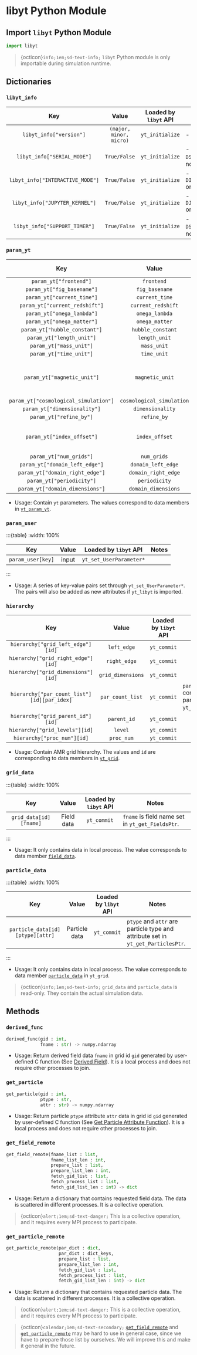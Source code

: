 # libyt Python Module

## Import `libyt` Python Module

```python
import libyt
```

> {octicon}`info;1em;sd-text-info;` `libyt` Python module is only importable during simulation runtime.

## Dictionaries

### `libyt_info`

|               Key                |          Value          | Loaded by `libyt` API | Notes                                       |
|:--------------------------------:|:-----------------------:|:---------------------:|---------------------------------------------|
|     `libyt_info["version"]`      | `(major, minor, micro)` |    `yt_initialize`    | - `libyt` version.                          |
|   `libyt_info["SERIAL_MODE"]`    |      `True/False`       |    `yt_initialize`    | - Compile with `-DSERIAL_MODE` or not       |
| `libyt_info["INTERACTIVE_MODE"]` |      `True/False`       |    `yt_initialize`    | - Compile with `-DINTERACTIVE_MODE` or not  |
|  `libyt_info["JUPYTER_KERNEL"]`  |      `True/False`       |    `yt_initialize`    | - Compile with `-DJUPYTER_KERNELF` or not   |
|  `libyt_info["SUPPORT_TIMER"]`   |      `True/False`       |    `yt_initialize`    | - Compile with `-DSUPPORT_TIMER` or not     |

### `param_yt`

|                  Key                  |           Value           | Loaded by `libyt` API | Notes                                |
|:-------------------------------------:|:-------------------------:|:---------------------:|--------------------------------------|
|        `param_yt["frontend"]`         |        `frontend`         |  `yt_set_Parameters`  |                                      |
|      `param_yt["fig_basename"]`       |      `fig_basename`       |  `yt_set_Parameters`  |                                      |
|      `param_yt["current_time"]`       |      `current_time`       |  `yt_set_Parameters`  |                                      |
|    `param_yt["current_redshift"]`     |    `current_redshift`     |  `yt_set_Parameters`  |                                      |
|      `param_yt["omega_lambda"]`       |      `omega_lambda`       |  `yt_set_Parameters`  |                                      |
|      `param_yt["omega_matter"]`       |      `omega_matter`       |  `yt_set_Parameters`  |                                      |
|     `param_yt["hubble_constant"]`     |     `hubble_constant`     |  `yt_set_Parameters`  |                                      |
|       `param_yt["length_unit"]`       |       `length_unit`       |  `yt_set_Parameters`  |                                      |
|        `param_yt["mass_unit"]`        |        `mass_unit`        |  `yt_set_Parameters`  |                                      |
|        `param_yt["time_unit"]`        |        `time_unit`        |  `yt_set_Parameters`  |                                      |
|      `param_yt["magnetic_unit"]`      |      `magnetic_unit`      |  `yt_set_Parameters`  | - Will be set to 1, if it's not set. |
| `param_yt["cosmological_simulation"]` | `cosmological_simulation` |  `yt_set_Parameters`  |                                      |
|     `param_yt["dimensionality"]`      |     `dimensionality`      |  `yt_set_Parameters`  |                                      |
|        `param_yt["refine_by"]`        |        `refine_by`        |  `yt_set_Parameters`  |                                      |
|      `param_yt["index_offset"]`       |      `index_offset`       | `yt_set_Parameters`   | - Default value is 0.                |
|        `param_yt["num_grids"]`        |        `num_grids`        |  `yt_set_Parameters`  |                                      |
|    `param_yt["domain_left_edge"]`     |    `domain_left_edge`     |  `yt_set_Parameters`  |                                      |
|    `param_yt["domain_right_edge"]`    |    `domain_right_edge`    |  `yt_set_Parameters`  |                                      |
|       `param_yt["periodicity"]`       |       `periodicity`       |  `yt_set_Parameters`  |                                      |
|    `param_yt["domain_dimensions"]`    |    `domain_dimensions`    |  `yt_set_Parameters`  |                                      |


- Usage: Contain `yt` parameters. The values correspond to data members in  [`yt_param_yt`](../libyt-api/yt_set_parameters.md#yt_param_yt).

### `param_user`

:::{table}
:width: 100%

|        Key        | Value |           Loaded by `libyt` API            | Notes  |
|:-----------------:|:-----:|:------------------------------------------:|--------|
| `param_user[key]` | input |          `yt_set_UserParameter*`           |        |
:::

- Usage: A series of key-value pairs set through `yt_set_UserParameter*`. The pairs will also be added as new attributes if `yt_libyt` is imported.

### `hierarchy`

|                     Key                     |      Value        | Loaded by `libyt` API  | Notes                                                                    |
|:-------------------------------------------:|:-----------------:|:----------------------:|--------------------------------------------------------------------------|
|      `hierarchy["grid_left_edge"][id]`      |    `left_edge`    |      `yt_commit`       |                                                                          |
|     `hierarchy["grid_right_edge"][id]`      |   `right_edge`    |      `yt_commit`       |                                                                          |
|     `hierarchy["grid_dimensions"][id]`      | `grid_dimensions` |      `yt_commit`       |                                                                          |
| `hierarchy["par_count_list"][id][par_idex]` | `par_count_list`  |      `yt_commit`       | `par_index` corresponds to particle type order in `yt_get_ParticlesPtr`. |
|      `hierarchy["grid_parent_id"][id]`      |    `parent_id`    |      `yt_commit`       |                                                                          |
|       `hierarchy["grid_levels"][id]`        |      `level`      |      `yt_commit`       |                                                                          |
|         `hierarchy["proc_num"][id]`         |    `proc_num`     |      `yt_commit`       |                                                                          |

- Usage: Contain AMR grid hierarchy. The values and `id` are corresponding to data members in [`yt_grid`](../libyt-api/yt_get_gridsptr.md#yt_grid).

### `grid_data`

:::{table}
:width: 100%

|          Key           |   Value    | Loaded by `libyt` API  | Notes                                            |
|:----------------------:|:----------:|:----------------------:|--------------------------------------------------|
| `grid_data[id][fname]` | Field data |      `yt_commit`       | `fname` is field name set in `yt_get_FieldsPtr`. |
:::

- Usage: It only contains data in local process. The value corresponds to data member [`field_data`](../libyt-api/yt_get_gridsptr.md#field-data-and-particle-data).

### `particle_data`

:::{table}
:width: 100%

|               Key                |         Value          | Loaded by `libyt` API  | Notes                                                                            |
|:--------------------------------:|:----------------------:|:----------------------:|----------------------------------------------------------------------------------|
| `particle_data[id][ptype][attr]` |     Particle data      |      `yt_commit`       | `ptype` and `attr` are particle type and attribute set in `yt_get_ParticlesPtr`. |
:::

- Usage: It only contains data in local process. The value corresponds to data member [`particle_data`](../libyt-api/yt_get_gridsptr.md#field-data-and-particle-data) in `yt_grid`.

> {octicon}`info;1em;sd-text-info;` `grid_data` and `particle_data` is read-only. They contain the actual simulation data.

## Methods

### `derived_func`
```python
derived_func(gid : int, 
             fname : str) -> numpy.ndarray
```
- Usage: Return derived field data `fname` in grid id `gid` generated by user-defined C function (See [Derived Field](../libyt-api/field/derived-field.md#derived-field-function)). It is a local process and does not require other processes to join.

### `get_particle`
```python
get_particle(gid : int, 
             ptype : str, 
             attr : str) -> numpy.ndarray
```

- Usage: Return particle `ptype` attribute `attr` data in grid id `gid` generated by user-defined C function (See [Get Particle Attribute Function](../libyt-api/yt_get_particlesptr.md#get-particle-attribute-function)). It is a local process and does not require other processes to join.

### `get_field_remote`
```python
get_field_remote(fname_list : list, 
                 fname_list_len : int, 
                 prepare_list : list, 
                 prepare_list_len : int, 
                 fetch_gid_list : list, 
                 fetch_process_list : list, 
                 fetch_gid_list_len : int) -> dict
```
- Usage: Return a dictionary that contains requested field data. The data is scattered in different processes. It is a collective operation.

> {octicon}`alert;1em;sd-text-danger;` This is a collective operation, and it requires every MPI process to participate.

### `get_particle_remote`
```python
get_particle_remote(par_dict : dict, 
                    par_dict : dict_keys, 
                    prepare_list : list, 
                    prepare_list_len : int, 
                    fetch_gid_list : list, 
                    fetch_process_list : list, 
                    fetch_gid_list_len : int) -> dict
```
- Usage: Return a dictionary that contains requested particle data. The data is scattered in different processes. It is a collective operation.

> {octicon}`alert;1em;sd-text-danger;` This is a collective operation, and it requires every MPI process to participate.

> {octicon}`calendar;1em;sd-text-secondary;` [`get_field_remote`](#get_field_remote) and [`get_particle_remote`](#get_particle_remote) may be hard to use in general case, since we have to prepare those list by ourselves. We will improve this and make it general in the future.
